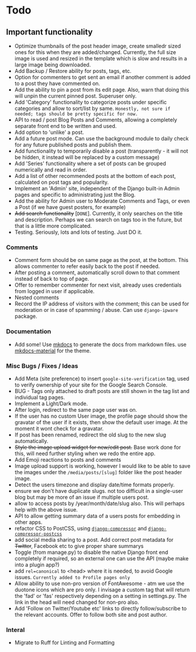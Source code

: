 # Todo

## Important functionality

* Optimize thumbnails of the post header image, create smalledr sized ones for
  this when they are added/changed. Currently, the full size image is used and
  resized in the template which is slow and results in a large image being
  downloaded.
* Add Backup / Restore ability for posts, tags, etc.
* Option for commenters to get sent an email if another comment is added to a
  post they have commented on.
* Add the ability to pin a post from its edit page. Also, warn that doing this
  will unpin the current pinned post. Superuser only.
* Add 'Category' functionality to categorize posts under specific categories and
  allow to sort/list by same. `Honestly, not sure if needed; tags should be
  pretty specific for now.`
* API to read / post Blog Posts and Comments, allowing a completely separate
  front end to be written and used.
* Add option to 'unlike' a post.
* Add a future post mode. Can use the background module to daily check for any
  future published posts and publish them.
* Add functionality to temporarily disable a post (transparently - it will not
  be hidden, it instead will be replaced by a custom message)
* Add 'Series' functionality where a set of posts can be grouped numerically
  and read in order.
* Add a list of other recommended posts at the bottom of each post, calculated
  on post tags and popularity.
* Implement an 'Admin' site, independent of the Django built-in Admin pages and
  specific to administrating just the Blog.
* Add the ability for Admin user to Moderate Comments and Tags, or even a Post
  (if we have guest posters, for example)
* ~~Add search functionality~~ [`DONE`]. Currently, it only searches on the
  title and description. Perhaps we can search on tags too in the future, but
  that is a little more complicated.
* Testing. Seriously, lots and lots of testing. Just DO it.

### Comments

* Comment form should be on same page as the post, at the bottom. This allows
  commenter to refer easily back to the post if needed.
* After posting a comment, automatically scroll down to that comment instead of
  back to top of page.
* Offer to remember commenter for next visit, already uses  credentials from
  logged in user if applicable.
* Nested comments
* Record the IP address of visitors with the comment; this can be used for
  moderation or in case of spamming / abuse. Can use `django-ipware` package.

### Documentation

* Add some! Use [mkdocs](https://www.mkdocs.org/) to generate the docs from
  markdown files. use
  [mkdocs-material](https://squidfunk.github.io/mkdocs-material/) for the theme.

### Misc Bugs / Fixes / Ideas

* Add Meta (site preference) to insert `google-site-verification` tag, used to
  verify ownership of your site for the Google Search Console.
* BUG - Tags only attached to draft posts are still shown in the tag list and
  individual tag pages.
* Implement a Light/Dark mode.
* After login, redirect to the same page user was on.
* If the user has no custom User image, the profile page should show the
  gravatar of the user if it exists, then show the default user image. At the
  moment it wont check for a gravatar.
* If post has been renamed, redirect the old slug to the new slug automatically.
* ~~Style the image upload widget for new/edit post.~~ Base work done for this,
  will need further styling when we redo the entire app.
* Add Emoji reactions to posts and comments
* Image upload support is working, however I would like to be able to save the
  images under the `/media/posts/[slug]` folder like the post header image.
* Detect the users timezone and display date/time formats properly.
* ensure we don't have duplicate slugs. not too difficult in a single-user blog
  but may be more of an issue if multiple users post.
* allow to access posts by /year/month/date/slug also. This will perhaps help
  with the above issue.
* API to allow getting summary data of a users posts for embedding in other
  apps.
* refactor CSS to PostCSS, using [`django-compressor`][djc] and
  [`django-compressor-postcss`][djc-postcss]
* add social media sharing to a post. Add correct post metadata for ~~Twitter~~,
  Facebook etc to give proper share summarys
* Toggle (from manage.py) to disable the native Django front end completely if
  required, so an external one can use the API (maybe make into a plugin app?)
* add `rel=canonical` to \<head\> where it is needed, to avoid Google issues.
  `Currently added to Profile pages only`
* Allow ability to use non-pro version of FontAwesome - atm we use the duotone
  icons which are pro only. I invisage a custom tag that will return the 'fad'
  or 'fas' respectively depending on a setting in settings.py. The link in the
  head will need changed for non-pro also.
* Add 'Follow on Twitter/Youtube etc' links to directly follow/subscribe to the
  relevant accounts. Offer to follow both site and post author.

### Interal

* Migrate to Ruff for Linting and Formatting

[djc]: https://github.com/django-compressor/django-compressor
[djc-postcss]: https://github.com/Pithikos/django-compressor-postcss
